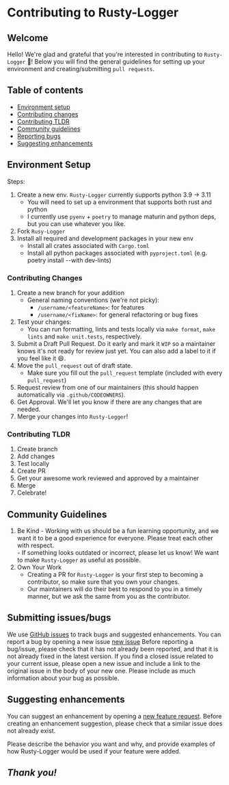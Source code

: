 # Contributing to Rusty-Logger

## Welcome
Hello! We're glad and grateful that you're interested in contributing to `Rusty-Logger` :tada:! Below you will find the general guidelines for setting up your environment and creating/submitting `pull requests`.


## Table of contents

- [Environment setup](#environment-setup)
- [Contributing changes](#contributing-changes)
- [Contributing TLDR](#contributing-tldr)
- [Community guidelines](#community-guidelines)
- [Reporting bugs](#submitting-issues/bugs)
- [Suggesting enhancements](#suggesting-enhancements)


## Environment Setup
Steps:
1. Create a new env. `Rusty-Logger` currently supports python 3.9 -> 3.11
    - You will need to set up a environment that supports both rust and python
    - I currently use `pyenv` + `poetry` to manage maturin and python deps, but you can use whatever you like.
2. Fork `Rusy-Logger`
3. Install all required and development packages in your new env
    - Install all crates associated with `Cargo.toml`
    - Install all python packages associated with `pyproject.toml` (e.g. poetry install --with dev-lints)


### Contributing Changes
1. Create a new branch for your addition
   * General naming conventions (we're not picky):
      * `/username/<featureName>`: for features
      * `/username/<fixName>`: for general refactoring or bug fixes
2. Test your changes:
   * You can run formatting, lints and tests locally via `make format`, `make lints` and `make unit.tests`, respectively.
3. Submit a Draft Pull Request. Do it early and mark it `WIP` so a maintainer knows it's not ready for review just yet. You can also add a label to it if you feel like it :smile:.
4. Move the `pull_request` out of draft state.
   * Make sure you fill out the `pull_request` template (included with every `pull_request`)
5. Request review from one of our maintainers (this should happen automatically via `.github/CODEOWNERS`). 
6. Get Approval. We'll let you know if there are any changes that are needed. 
7. Merge your changes into `Rusty-Logger`!

### Contributing TLDR
1. Create branch
2. Add changes
3. Test locally
4. Create PR
5. Get your awesome work reviewed and approved by a maintainer
6. Merge
7. Celebrate!

## Community Guidelines
  1. Be Kind
    - Working with us should be a fun learning opportunity, and we want it to be a good experience for everyone. Please treat each other with respect.  
    - If something looks outdated or incorrect, please let us know! We want to make `Rusty-Logger` as useful as possible. 
  2. Own Your Work
     * Creating a PR for `Rusty-Logger` is your first step to becoming a contributor, so make sure that you own your changes. 
     * Our maintainers will do their best to respond to you in a timely manner, but we ask the same from you as the contributor. 

## Submitting issues/bugs

We use [GitHub issues](https://github.com/thorrester/rusty-logger/issues) to track bugs and suggested enhancements. You can report a bug by opening a new issue [new issue](https://github.com/thorrester/rusty-logger/issues/new/choose) Before reporting a bug/issue, please check that it has not already been reported, and that it is not already fixed in the latest version. If you find a closed issue related to your current issue, please open a new issue and include a link to the original issue in the body of your new one. Please include as much information about your bug as possible.

## Suggesting enhancements

You can suggest an enhancement by opening a [new feature request](https://github.com/thorrester/rusty-logger/issues/new?labels=enhancement&template=feature_request.yml).
Before creating an enhancement suggestion, please check that a similar issue does not already exist.

Please describe the behavior you want and why, and provide examples of how Rusty-Logger would be used if your feature were added.

## _Thank you!_